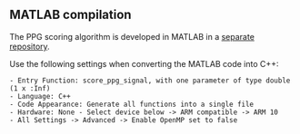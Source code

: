 ## MATLAB compilation
The PPG scoring algorithm is developed in MATLAB in a [separate repository](https://github.com/kiwijuice56/ppg-algorithm-matlab).

Use the following settings when converting the MATLAB code into C++:
```
- Entry Function: score_ppg_signal, with one parameter of type double (1 x :Inf)
- Language: C++
- Code Appearance: Generate all functions into a single file
- Hardware: None - Select device below -> ARM compatible -> ARM 10
- All Settings -> Advanced -> Enable OpenMP set to false
```